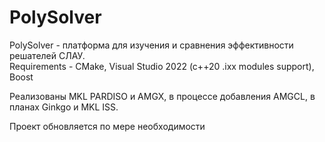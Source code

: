 # PolySolver
PolySolver - платформа для изучения и сравнения эффективности решателей СЛАУ.  
Requirements - CMake, Visual Studio 2022 (c++20 .ixx modules support), Boost

Реализованы MKL PARDISO и AMGX, в процессе добавления AMGCL, в планах Ginkgo и MKL ISS.

Проект обновляется по мере необходимости
